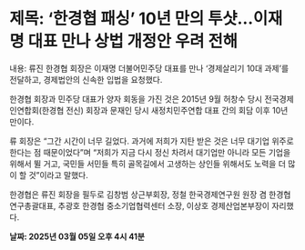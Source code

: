 # **제목: ‘한경협 패싱’ 10년 만의 투샷…이재명 대표 만나 상법 개정안 우려 전해**

  내용: 류진 한경협 회장은 이재명 더불어민주당 대표를 만나 ‘경제살리기 10대 과제’를 전달하고, 경제법안의 신속한 입법을 요청했다.

한경협 회장과 민주당 대표가 양자 회동을 가진 것은 2015년 9월 허창수 당시 전국경제인연합회(한경협 전신) 회장과 문재인 당시 새정치민주연합 대표 간의 회담 이후 10년 만이다.

류 회장은 “그간 시간이 너무 길었다. 과거에 저희가 지탄 받은 것은 너무 대기업 위주로 한다는 점 때문이었다”며 “저희가 지금 다시 정신 차려서 대기업만 아니라 모든 기업을 위해서 뛸 거고, 국민들 서민들 특히 골목길에서 고생하는 상인들 위해서도 노력을 더 많이 할 것”이라고 말했다.

한경협은 류진 회장을 필두로 김창범 상근부회장, 정철 한국경제연구원 원장 겸 한경협 연구총괄대표, 추광호 한경협 중소기업협력센터 소장, 이상호 경제산업본부장이 자리했다.

  **날짜: 2025년 03월 05일 오후 4시 41분**
